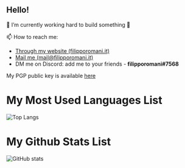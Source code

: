 <h2>Hello!</h2>

🔭 I’m currently working hard to build something 🙂

📫 How to reach me:
<ul>
    <li><a href="https://filipporomani.it">Through my website (filipporomani.it)</a></li>
    <li><a href="mailto:mail@filipporomani.it">Mail me (mail@filipporomani.it)</a></li>
    <li>DM me on Discord: add me to your friends - <strong>filipporomani#7568</strong></li>
</ul>

My PGP public key is available [here](public_key.asc)


# My Most Used Languages List
![Top Langs](https://github-readme-stats.vercel.app/api/top-langs/?username=filipporomani&text_color=daf7dc&title_color=ffffff&bg_color=8e2de2,8e2de2,4a00e0)

# My Github Stats List
![GitHub stats](https://github-readme-stats.vercel.app/api?username=filipporomani&show_icons=true&title_color=ffffff&text_color=daf7dc&bg_color=8e2de2,8e2de2,4a00e0)
